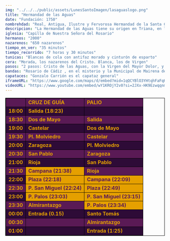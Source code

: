 ```yaml
---
img: "../../../public/assets/LunesSantoImagen/lasaguaslogo.png"
title: "Hermandad de las Aguas"
date: "Fundación: 1750"
nombrehdad: "Real, Antigua, Ilustre y Fervorosa Hermandad de la Santa Cruz y Nuestra Señora del Rosario y Archicofradía de Nazarenos del Santísimo Cristo de las Aguas, Nuestra Madre y Señora del Mayor Dolor y María Santísima de Guadalupe."
descripcion: "La Hermandad de las Aguas tiene su origen en Triana, en la Iglesia de San Jacinto, donde se creó en 1750. Consta un período de decadencia, superado en 1891, fecha en la que la corporación se reorganiza. Un desafortunado incendio provocó la desaparición de las imágenes en 1942. Tras establecer su sede en varios templos, como los de Santiago y San Bartolomé, radica actualmente en la Capilla del Rosario desde 1977.En el misterio, un ángel recoge en un cáliz el agua que mana del costado de Jesús muerto en la cruz. Completan la escena, la Virgen, San Juan y Magdalena. En el segundo paso, María Santísima de Guadalupe bajo palio."
iglesia: "Capilla de Nuestra Señora del Rosario"
hermanos: "2000"
nazarenos: "650 nazarenos"
tiempo_en_ver: "35 minutos"
tiempo_recorrido: "7 horas y 30 minutos"
tunicas: "Blancas de cola con antifaz morado y cinturón de esparto"
cera: "Morada, los nazarenos del Cristo. Blanca, los de Virgen"
pasos: "2 pasos: Cristo de las Aguas, con la Virgen del Mayor Dolor, y Virgen de Guadalupe"
bandas: "Rosario de Cádiz , en el misterio y la Municipal de Mairena del Alcor, tras el palio."
capataces: "Gonzalo Carrión es el capataz general"
iframeURL: "https://www.google.com/maps/d/embed?mid=1qQCYBlO3YHtqhFaFqH6e9-52yRQVevbU&ehbc=2E312F"
videoURL: "https://www.youtube.com/embed/wY1KROjY2v0?si=2JXx-HK9EzwqqnmE"
---
```


<table class="recorrido" style="width: 100%; border-collapse: collapse; text-align: left; border: 1px solid black;">
  <tbody>
    <tr style="background-color: #5a1a55; color: #e5a000; font-weight: bold;">
      <td style="border: 1px solid black; text-align: center;"></td>
      <td style="border: 1px solid black;">CRUZ DE GUÍA</td>
      <td style="border: 1px solid black;">PALIO</td>
    </tr>
    <tr style="background-color: #2e0b37; color: #e5a000; font-weight: bold;">
      <td style="border: 1px solid black; text-align: center;">18:00</td>
      <td style="border: 1px solid black;">Salida (18:23)</td>
      <td style="border: 1px solid black;"></td>
    </tr>
    <tr style="background-color: #5a1a55; color: #e5a000; font-weight: bold;">
      <td style="border: 1px solid black; text-align: center;">18:30</td>
      <td style="border: 1px solid black;">Dos de Mayo</td>
      <td style="border: 1px solid black;">Salida</td>
    </tr>
    <tr style="background-color: #2e0b37; color: #e5a000; font-weight: bold;">
      <td style="border: 1px solid black; text-align: center;">19:00</td>
      <td style="border: 1px solid black;">Castelar</td>
      <td style="border: 1px solid black;">Dos de Mayo</td>
    </tr>
    <tr style="background-color: #5a1a55; color: #e5a000; font-weight: bold;">
      <td style="border: 1px solid black; text-align: center;">19:30</td>
      <td style="border: 1px solid black;">Pl. Molviedro</td>
      <td style="border: 1px solid black;">Castelar</td>
    </tr>
    <tr style="background-color: #2e0b37; color: #e5a000; font-weight: bold;">
      <td style="border: 1px solid black; text-align: center;">20:00</td>
      <td style="border: 1px solid black;">Zaragoza</td>
      <td style="border: 1px solid black;">Pl. Molviedro</td>
    </tr>
    <tr style="background-color: #5a1a55; color: #e5a000; font-weight: bold;">
      <td style="border: 1px solid black; text-align: center;">20:30</td>
      <td style="border: 1px solid black;">San Pablo</td>
      <td style="border: 1px solid black;">Zaragoza</td>
    </tr>
    <tr style="background-color: #2e0b37; color: #e5a000; font-weight: bold;">
      <td style="border: 1px solid black; text-align: center;">21:00</td>
      <td style="border: 1px solid black;">Rioja</td>
      <td style="border: 1px solid black;">San Pablo</td>
    </tr>
    <tr style="background-color: #5a1a55; color: #e5a000; font-weight: bold;">
      <td style="border: 1px solid black; text-align: center;">21:30</td>
      <td style="background-color: #e5a000; color: #5a1a55; font-weight: bold; border: 1px solid black;">Campana (21:38)</td>
      <td style="border: 1px solid black;">Rioja</td>
    </tr>
    <tr style="background-color: #2e0b37; color: #e5a000; font-weight: bold;">
      <td style="border: 1px solid black; text-align: center;">22:00</td>
      <td style="background-color: #e5a000; color: #5a1a55; font-weight: bold; border: 1px solid black;">Plaza (22:18)</td>
      <td style="background-color: #e5a000; color: #5a1a55; font-weight: bold; border: 1px solid black;">Campana (22:09)</td>
    </tr>
    <tr style="background-color: #5a1a55; color: #e5a000; font-weight: bold;">
      <td style="border: 1px solid black; text-align: center;">22:30</td>
      <td style="background-color: #e5a000; color: #5a1a55; font-weight: bold; border: 1px solid black;">P. San Miguel (22:24)</td>
      <td style="background-color: #e5a000; color: #5a1a55; font-weight: bold; border: 1px solid black;">Plaza (22:49)</td>
    </tr>
    <tr style="background-color: #2e0b37; color: #e5a000; font-weight: bold;">
      <td style="border: 1px solid black; text-align: center;">23:00</td>
      <td style="background-color: #e5a000; color: #5a1a55; font-weight: bold; border: 1px solid black;">P. Palos (23:03)</td>
      <td style="background-color: #e5a000; color: #5a1a55; font-weight: bold; border: 1px solid black;">P. San Miguel (23:15)</td>
    </tr>
    <tr style="background-color: #5a1a55; color: #e5a000; font-weight: bold;">
      <td style="border: 1px solid black; text-align: center;">23:30</td>
      <td style="border: 1px solid black;">Almirantazgo</td>
      <td style="background-color: #e5a000; color: #5a1a55; font-weight: bold; border: 1px solid black;">P. Palos (23:34)</td>
    </tr>
    <tr style="background-color: #2e0b37; color: #e5a000; font-weight: bold;">
      <td style="border: 1px solid black; text-align: center;">00:00</td>
      <td style="border: 1px solid black;">Entrada (0.15)</td>
      <td style="border: 1px solid black;">Santo Tomás</td>
    </tr>
    <tr style="background-color: #5a1a55; color: #e5a000; font-weight: bold;">
      <td style="border: 1px solid black; text-align: center;">00:30</td>
      <td style="border: 1px solid black;"></td>
      <td style="border: 1px solid black;">Almirantazgo</td>
    </tr>
    <tr style="background-color: #2e0b37; color: #e5a000; font-weight: bold;">
      <td style="border: 1px solid black; text-align: center;">01:00</td>
      <td style="border: 1px solid black;"></td>
      <td style="border: 1px solid black;">Entrada (1:25)</td>
    </tr>
  </tbody>
</table>